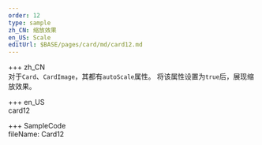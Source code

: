 ```yaml
---   
order: 12
type: sample  
zh_CN: 缩放效果
en_US: Scale
editUrl: $BASE/pages/card/md/card12.md
---      
```


+++ zh_CN   
对于<Code>Card</Code>、<Code>CardImage</Code>，其都有<Code>autoScale</Code>属性。
    将该属性设置为<Code>true</Code>后，展现缩放效果。
    
    
+++ en_US   
card12

+++ SampleCode  
fileName: Card12
